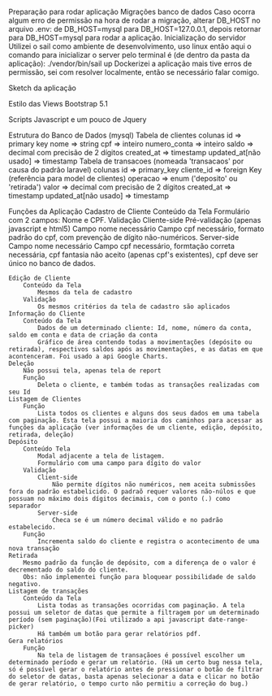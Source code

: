 Preparação para rodar aplicação
    Migrações banco de dados
        Caso ocorra algum erro de permissão na hora de rodar a migração, alterar DB_HOST no arquivo .env: de DB_HOST=mysql para DB_HOST=127.0.0.1, depois retornar para DB_HOST=mysql para rodar a aplicação.
    Inicialização do servidor
        Utilizei o sail como ambiente de desenvolvimento, uso linux então aqui o comando para inicializar o server pelo terminal é (de dentro da pasta da aplicação): ./vendor/bin/sail up
        Dockerizei a aplicação mais tive erros de permissão, sei com resolver localmente, então se necessário falar comigo.


Sketch da aplicação

Estilo das Views
    Bootstrap 5.1

Scripts
    Javascript e um pouco de Jquery

Estrutura do Banco de Dados (mysql)
    Tabela de clientes
        colunas
            id => primary key
            nome => string
            cpf => inteiro
            numero_conta => inteiro
            saldo => decimal com precisão de 2 dígitos
            created_at => timestamp
            updated_at[não usado] => timestamp
    Tabela de transacoes (nomeada 'transacaos' por causa do padrão laravel)
        colunas
            id => primary_key
            cliente_id => foreign Key (referência para model de clientes)
            operacao => enum ('deposito' ou 'retirada')
            valor => decimal com precisão de 2 dígitos
            created_at => timestamp
            updated_at[não usado] => timestamp
    
Funções da Aplicação
    Cadastro de Cliente
        Conteúdo da Tela
            Formulário com 2 campos: Nome e CPF.
        Validação
            Cliente-side
                Pré-validação (apenas javascript e html5)
                    Campo nome necessário
                    Campo cpf necessário, formato padrão do cpf, com prevenção de dígito não-numéricos.
                Server-side
                    Campo nome necessário
                    Campo cpf necessário, formtação correta necessária, cpf fantasia não aceito (apenas cpf's existentes), cpf deve ser único no banco de dados.

    Edição de Cliente
        Conteúdo da Tela
            Mesmos da tela de cadastro
        Validação
            Os mesmos critérios da tela de cadastro são aplicados
    Informação do Cliente
        Conteúdo da Tela
            Dados de um determinado cliente: Id, nome, número da conta, saldo em conta e data de criação da conta
            Gráfico de área contendo todas a movimentações (depósito ou retirada), respectivos saldos após as movimentações, e as datas em que acontenceram. Foi usado a api Google Charts.
    Deleção
        Não possui tela, apenas tela de report
        Função
            Deleta o cliente, e também todas as transações realizadas com seu Id
    Listagem de Clientes
        Função
            Lista todos os clientes e alguns dos seus dados em uma tabela com paginação. Esta tela possui a maioria dos caminhos para acessar as funções da aplicação (ver informações de um cliente, edição, depósito, retirada, deleção)
    Depósito
        Conteúdo Tela
            Modal adjacente a tela de listagem.
            Formulário com uma campo para dígito do valor
        Validação
            Client-side
                Não permite dígitos não numéricos, nem aceita submissões fora do padrão estabelicido. O padraõ requer valores não-núlos e que possuam no máximo dois dígitos decimais, com o ponto (.) como separador
            Server-side
                Checa se é um número decimal válido e no padrão estabelecido.
        Função
            Incrementa saldo do cliente e registra o acontecimento de uma nova transação
    Retirada
        Mesmo padrão da função de depósito, com a diferença de o valor é decrementado do saldo do cliente.
        Obs: não implementei função para bloquear possibilidade de saldo negativo.
    Listagem de transações
        Conteúdo da Tela
            Lista todas as transações ocorridas com paginação. A tela possui um seletor de datas que permite a filtragem por um determinado período (sem paginação)(Foi utilizado a api javascript date-range-picker)
            Há também um botão para gerar relatórios pdf.
    Gera relatórios
        Função
            Na tela de listagem de transaçãoes é possível escolher um determinado período e gerar um relatório. (Há um certo bug nessa tela, só é possível gerar o relatório antes de pressionar o botão de filtrar do seletor de datas, basta apenas selecionar a data e clicar no botão de gerar relatório, o tempo curto não permitiu a correção do bug.)
        
        
        

    


